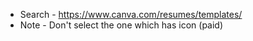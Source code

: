 - Search - https://www.canva.com/resumes/templates/
- Note - Don't select the one which has icon (paid)
